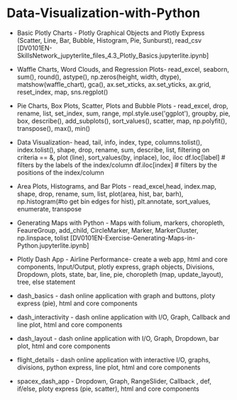 # Data-Visualization-with-Python

* Basic Plotly Charts - Plotly Graphical Objects and Plotly Express (Scatter, Line, Bar, Bubble, Histogram, Pie, Sunburst), read_csv [DV0101EN-SkillsNetwork_jupyterlite_files_4.3_Plotly_Basics.jupyterlite.ipynb]
* Waffle Charts, Word Clouds, and Regression Plots- read_excel, seaborn, sum(), round(), astype(), np.zeros(height, width, dtype), matshow(waffle_chart), gca(), ax.set_xticks, ax.set_yticks, ax.grid, reset_index, map, sns.regplot()
* Pie Charts, Box Plots, Scatter, Plots and Bubble Plots - read_excel, drop, rename, list, set_index, sum, range, mpl.style.use('ggplot'), groupby, pie, box, describe(), add_subplots(), sort_values(), scatter, map, np.polyfit(), transpose(), max(), min()
* Data Visualization- head, tail, info, index, type, columns.tolist(), index.tolist(), shape, drop, rename, sum, describe, list, filtering on criteria == &, plot (line), sort_values(by, inplace), loc, iloc
	df.loc[label]    # filters by the labels of the index/column
    	df.iloc[index]   # filters by the positions of the index/column
* Area Plots, Histograms, and Bar Plots - read_excel,head, index.map, shape, drop, rename, sum, list, plot(area, hist, bar, barh), np.histogram(#to get bin edges for hist), plt.annotate, sort_values, enumerate, transpose
* Generating Maps with Python - Maps with folium, markers, choropleth, FeaureGroup, add_child, CircleMarker, Marker, MarkerCluster, np.linspace, tolist [DV0101EN-Exercise-Generating-Maps-in-Python.jupyterlite.ipynb]


* Plotly Dash App - Airline Performance- create a web app, html and core components, Input/Output, plotly express, graph objects, Divisions, Dropdown, plots, state, bar, line, pie, choropleth (map, update_layout), tree, else statement
* dash_basics - dash online application with graph and buttons, ploty express (pie), html and core components
* dash_interactivity - dash online application with I/O, Graph, Callback and line plot, html and core components
* dash_layout - dash online application with I/O, Graph, Dropdown, bar plot, html and core components
* flight_details -  dash online application with interactive I/O, graphs, divisions, python express, line plot, html and core components
* spacex_dash_app -  Dropdown, Graph, RangeSlider, Callback , def, if/else, ploty express (pie, scatter), html and core components
